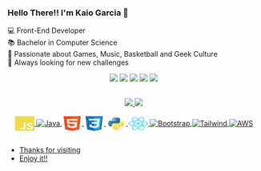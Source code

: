 ### Hello There!! I'm Kaio Garcia 👋

💻 Front-End Developer <br/>
📚 Bachelor in Computer Science <br/>
🎵 Passionate about Games, Music, Basketball and Geek Culture <br/>
📆 Always looking for new challenges

<div align="center">
    <a href="https://instagram.com/kaio_garcia_" target="_blank"><img src="https://img.shields.io/badge/-Instagram-%23E4405F?style=for-the-badge&logo=instagram&logoColor=white" target="_blank"></a>
    <a href="https://twitter.com/KaiohGarcia" target="_blank"><img src="https://img.shields.io/badge/Twitter-1DA1F2?style=for-the-badge&logo=twitter&logoColor=white" target="_blank"></a> 
    <a href = "mailto:kaiofbgarcia@gmail.com"><img src="https://img.shields.io/badge/Gmail-D14836?style=for-the-badge&logo=gmail&logoColor=white" target="_blank"></a>
    <a href="https://www.linkedin.com/in/kaio-felipe-barbosa-garcia-912461196/" target="_blank"><img src="https://img.shields.io/badge/-LinkedIn-%230077B5?style=for-the-badge&logo=linkedin&logoColor=white" target="_blank"></a> 
    <a href="https://kaiofbgarcia.netlify.app" target="_blank"><img src="https://img.shields.io/badge/-Personal site-B71C1C?style=for-the-badge&logoColor=white" target="_blank"></a> <br/>
</div>

 ##

<div align="center">
  <a href="https://github.com/kaiofbgarcia">
  <img height="180em" src="https://github-readme-stats.vercel.app/api?username=kaiofbgarcia&show_icons=true&theme=midnight-purple&include_all_commits=true&count_private=true"/>
  <img height="180em" src="https://github-readme-stats.vercel.app/api/top-langs/?username=kaiofbgarcia&layout=compact&langs_count=7&theme=midnight-purple"/>
</div>
<div align="center" style="display: inline_block"><br>
   <img align="center" alt="Js" height="30" width="40" src="https://raw.githubusercontent.com/devicons/devicon/master/icons/javascript/javascript-plain.svg">
   <img align="center" alt="Java" height="30" width="40" src="https://cdn.jsdelivr.net/gh/devicons/devicon/icons/java/java-original.svg" />
   <img align="center" alt="HTML" height="30" width="40" src="https://raw.githubusercontent.com/devicons/devicon/master/icons/html5/html5-original.svg">
   <img align="center" alt="CSS" height="30" width="40" src="https://raw.githubusercontent.com/devicons/devicon/master/icons/css3/css3-original.svg">
   <img align="center" alt="Python" height="30" width="40" src="https://raw.githubusercontent.com/devicons/devicon/master/icons/python/python-original.svg">
   <img align="center" alt="React" height="30" width="40" src="https://raw.githubusercontent.com/devicons/devicon/master/icons/react/react-original.svg">
   <img align="center" alt="Bootstrap" height="30" width="40"  src="https://cdn.jsdelivr.net/gh/devicons/devicon/icons/bootstrap/bootstrap-plain.svg" />
   <img align="center" alt="Tailwind" height="30" width="40" src="https://cdn.jsdelivr.net/gh/devicons/devicon/icons/tailwindcss/tailwindcss-plain.svg">
   <img align="center" alt="AWS" width="36" src="https://cdn.iconscout.com/icon/free/png-256/free-aws-1869025-1583149.png" />  
</div>

  ##

* Thanks for visiting <br/>
* Enjoy it!!